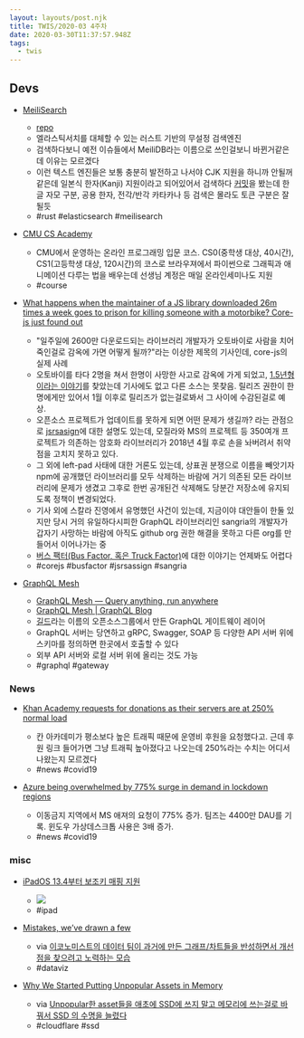 ```yaml
---
layout: layouts/post.njk
title: TWIS/2020-03 4주차
date: 2020-03-30T11:37:57.948Z
tags:
  - twis
---
```



## Devs
- [MeiliSearch](https://www.meilisearch.com/)
	- [repo](https://github.com/meilisearch/MeiliSearch/)
	- 엘라스틱서치를 대체할 수 있는 러스트 기반의 무설정 검색엔진
	- 검색하다보니 예전 이슈들에서 MeiliDB라는 이름으로 쓰인걸보니 바뀐거같은데 이유는 모르겠다
	- 이런 텍스트 엔진들은 보통 충분히 발전하고 나서야 CJK 지원을 하니까 안될꺼같은데 일본식 한자(Kanji) 지원이라고 되어있어서 검색하다 [커밋](https://github.com/meilisearch/MeiliSearch/commit/2b5d1533618faa2684722b501eda6e2526311ce9)을 봤는데 한글 자모 구분, 공용 한자, 전각/반각 카타카나 등 검색은 몰라도 토큰 구분은 잘 될듯
	- #rust #elasticsearch #meilisearch

- [CMU CS Academy](https://academy.cs.cmu.edu)
	- CMU에서 운영하는 온라인 프로그래밍 입문 코스. CS0(중학생 대상, 40시간), CS1(고등학생 대상, 120시간)의 코스로 브라우져에서 파이썬으로 그래픽과 애니메이션 다루는 법을 배우는데 선생님 계정은 매일 온라인세미나도 지원
	- #course

- [What happens when the maintainer of a JS library downloaded 26m times a week goes to prison for killing someone with a motorbike? Core-js just found out](https://www.theregister.co.uk/2020/03/26/corejs_maintainer_jailed_code_release/)
	- "일주일에 2600만 다운로드되는 라이브러리 개발자가 오토바이로 사람을 치어죽인걸로 감옥에 가면 어떻게 될까?"라는 이상한 제목의 기사인데, core-js의 실제 사례
	- 오토바이를 타다 2명을 쳐서 한명이 사망한 사고로 감옥에 가게 되었고, [1.5년형이라는 이야기](https://github.com/zloirock/core-js/issues/767)를 찾았는데 기사에도 없고 다른 소스는 못찾음. 릴리즈 권한이 한명에게만 있어서 1월 이후로 릴리즈가 없는걸로봐서 그 사이에 수감된걸로 예상.
	- 오픈소스 프로젝트가 업데이트를 못하게 되면 어떤 문제가 생길까? 라는 관점으로 [jsrsasign](https://github.com/kjur/jsrsasign)에 대한 설명도 있는데, 모질라와 MS의 프로젝트 등 350여개 프로젝트가 의존하는 암호화 라이브러리가 2018년 4월 후로 손을 놔버려서 취약점을 고치지 못하고 있다.
	- 그 외에 left-pad 사태에 대한 거론도 있는데, 상표권 분쟁으로 이름을 빼앗기자 npm에 공개했던 라이브러리를 모두 삭제하는 바람에 거기 의존된 모든 라이브러리에 문제가 생겼고 그후로 한번 공개된건 삭제해도 당분간 저장소에 유지되도록 정책이 변경되었다.
	- 기사 외에 스칼라 진영에서 유명했던 사건이 있는데, 지금이야 대안들이 한둘 있지만 당시 거의 유일하다시피한 GraphQL 라이브러리인 sangria의 개발자가 갑자기 사망하는 바람에 아직도 github org 권한 해결을 못하고 다른 org를 만들어서 이어나가는 중
	- [버스 팩터(Bus Factor, 혹은 Truck Factor)](https://en.wikipedia.org/wiki/Bus_factor)에 대한 이야기는 언제봐도 어렵다
	- #corejs #busfactor #jsrsassign #sangria

- [GraphQL Mesh](https://github.com/Urigo/graphql-mesh)
	- [GraphQL Mesh — Query anything, run anywhere](https://medium.com/the-guild/graphql-mesh-query-anything-run-anywhere-433c173863b5)
	- [GraphQL Mesh | GraphQL Blog](https://blog.graphqleditor.com/the-graphql-mesh/)
	- [길드](https://the-guild.dev/)라는 이름의 오픈소스그룹에서 만든 GraphQL 게이트웨이 레이어
	- GraphQL 서버는 당연하고 gRPC, Swagger, SOAP 등 다양한 API 서버 위에 스키마를 정의하면 한곳에서 호출할 수 있다
	- 외부 API 서버와 로컬 서버 위에 올리는 것도 가능
	- #graphql #gateway


### News
- [Khan Academy requests for donations as their servers are at 250% normal load](https://news.ycombinator.com/item?id=22717333)
	- 칸 아카데미가 평소보다 높은 트래픽 때문에 운영비 후원을 요청했다고. 근데 후원 링크 들어가면 그냥 트래픽 높아졌다고 나오는데 250%라는 수치는 어디서 나왔는지 모르겠다
	- #news #covid19

- [Azure being overwhelmed by 775% surge in demand in lockdown regions](https://mspoweruser.com/azure-overwhelmed-775-percent-demand-in-lockdown/)
	- 이동금지 지역에서 MS 애져의 요청이 775% 증가. 팀즈는 4400만 DAU를 기록. 윈도우 가상데스크톱 사용은 3배 증가.
	- #news #covid19


### misc
- [iPadOS 13.4부터 보조키 매핑 지원](https://twitter.com/devthewild/status/1242641132720275456)
	- ![](https://pbs.twimg.com/media/ET67IcGU0AAF-Lf?format=jpg&name=orig)
	- #ipad

- [Mistakes, we’ve drawn a few](https://medium.economist.com/mistakes-weve-drawn-a-few-8cdd8a42d368)
	- via [이코노미스트의 데이터 팀이 과거에 만든 그래프/차트들을 반성하면서 개선점을 찾으려고 노력하는 모습](https://twitter.com/EconFacttree/status/1242450442556190722)
	- #dataviz

- [Why We Started Putting Unpopular Assets in Memory](https://blog.cloudflare.com/why-we-started-putting-unpopular-assets-in-memory/)
	- via [Unpopular한 asset들을 애초에 SSD에 쓰지 말고 메모리에 쓰는걸로 바꿔서 SSD 의 수명을 늘렸다](https://twitter.com/simnalamburt/status/1243040550523031552)
	- #cloudflare #ssd
